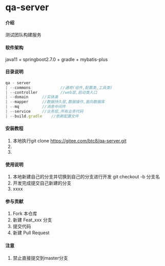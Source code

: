 # qa-server

#### 介绍

测试团队构建服务

#### 软件架构

java11 + springboot2.7.0 + gradle + mybatis-plus

#### 目录说明

```javascript
qa - server
| --commons  	        //通用(组件,配置类,工具类)
| --controller 	        //web层,启动类入口
| --domain		//实体类
| --mapper		//数据持久层,数据操作,面向数据库
| --mq			//消息中间件
| --service		//业务层,所有业务代码
| --build.gradle 	//依赖配置文件
```

#### 安装教程

1. 本地执行git clone https://gitee.com/btc8/qa-server.git
2.
3.

#### 使用说明

1. 本地新建自己的分支并切换到自己的分支进行开发 git checkout -b 分支名
2. 开发完成提交自己新建的分支
3. xxxx

#### 参与贡献

1. Fork 本仓库
2. 新建 Feat_xxx 分支
3. 提交代码
4. 新建 Pull Request

#### 注意

1. 禁止直接提交到master分支
